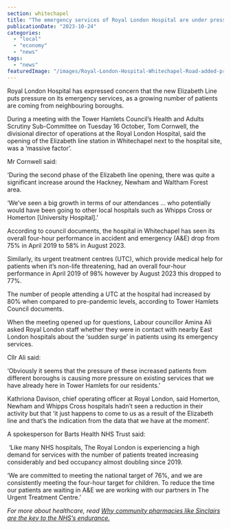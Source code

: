 ```yaml
---
section: whitechapel
title: "The emergency services of Royal London Hospital are under pressure"
publicationDate: "2023-10-24"
categories: 
  - "local"
  - "economy"
  - "news"
tags: 
  - "news"
featuredImage: "/images/Royal-London-Hospital-Whitechapel-Road-added-pressure-Elizabeth-Line.jpg"
---
```


Royal London Hospital has expressed concern that the new Elizabeth Line puts pressure on its emergency services, as a growing number of patients are coming from neighbouring boroughs.

During a meeting with the Tower Hamlets Council’s Health and Adults Scrutiny Sub-Committee on Tuesday 16 October, Tom Cornwell, the divisional director of operations at the Royal London Hospital, said the opening of the Elizabeth line station in Whitechapel next to the hospital site, was a ‘massive factor’. 

Mr Cornwell said:

‘During the second phase of the Elizabeth line opening, there was quite a significant increase around the Hackney, Newham and Waltham Forest area.

‘We’ve seen a big growth in terms of our attendances … who potentially would have been going to other local hospitals such as Whipps Cross or Homerton \[University Hospital\].’

According to council documents, the hospital in Whitechapel has seen its overall four-hour performance in accident and emergency (A&E) drop from 75% in April 2019 to 58% in August 2023.

Similarly, its urgent treatment centres (UTC), which provide medical help for patients when it’s non-life threatening, had an overall four-hour performance in April 2019 of 98% however by August 2023 this dropped to 77%.

The number of people attending a UTC at the hospital had increased by 80% when compared to pre-pandemic levels, according to Tower Hamlets Council documents.

When the meeting opened up for questions, Labour councillor Amina Ali asked Royal London staff whether they were in contact with nearby East London hospitals about the ‘sudden surge’ in patients using its emergency services.

Cllr Ali said:

‘Obviously it seems that the pressure of these increased patients from different boroughs is causing more pressure on existing services that we have already here in Tower Hamlets for our residents.'

Kathriona Davison, chief operating officer at Royal London, said Homerton, Newham and Whipps Cross hospitals hadn’t seen a reduction in their activity but that ‘it just happens to come to us as a result of the Elizabeth line and that’s the indication from the data that we have at the moment’. 

A spokesperson for Barts Health NHS Trust said:

 ‘Like many NHS hospitals, The Royal London is experiencing a high demand for services with the number of patients treated increasing considerably and bed occupancy almost doubling since 2019.

‘We are committed to meeting the national target of 76%, and we are consistently meeting the four-hour target for children. To reduce the time our patients are waiting in A&E we are working with our partners in The Urgent Treatment Centre.’

_For more about healthcare, read_ [_Why community pharmacies like Sinclairs are the key to the NHS’s endurance._](https://romanroadlondon.com/anika-jagot-interview-sinclairs-community-pharmacy-bow-preventative-care-nhs/)

[](https://romanroadlondon.com/anika-jagot-interview-sinclairs-community-pharmacy-bow-preventative-care-nhs/)
